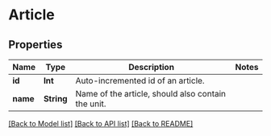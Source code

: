 # Article

## Properties
Name | Type | Description | Notes
------------ | ------------- | ------------- | -------------
**id** | **Int** | Auto-incremented id of an article. | 
**name** | **String** | Name of the article, should also contain the unit. | 

[[Back to Model list]](../README.md#documentation-for-models) [[Back to API list]](../README.md#documentation-for-api-endpoints) [[Back to README]](../README.md)


